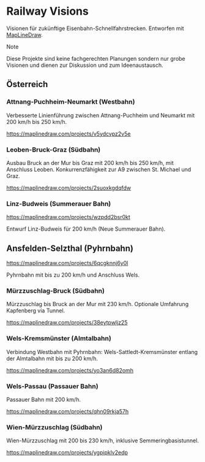 # Railway Visions

Visionen für zukünftige Eisenbahn-Schnellfahrstrecken. Entworfen mit [MapLineDraw](https://maplinedraw.com).

> [!NOTE]
> Diese Projekte sind keine fachgerechten Planungen sondern nur grobe Visionen und dienen zur
> Diskussion und zum Ideenaustausch.

## Österreich

### Attnang-Puchheim-Neumarkt (Westbahn)

Verbesserte Linienführung zwischen Attnang-Puchheim und Neumarkt mit 200 km/h bis 250 km/h.

https://maplinedraw.com/projects/v5ydcvpz2v5e

### Leoben-Bruck-Graz (Südbahn)

Ausbau Bruck an der Mur bis Graz mit 200 km/h bis 250 km/h, mit Anschluss Leoben. Konkurrenzfähigkeit zur A9 zwischen St. Michael und Graz.

https://maplinedraw.com/projects/2suoxkgdqfdw

### Linz-Budweis (Summerauer Bahn)

https://maplinedraw.com/projects/wzpdd2bsr0kt

Entwurf Linz-Budweis für 200 km/h (Neue Summerauer Bahn).

## Ansfelden-Selzthal (Pyhrnbahn)

https://maplinedraw.com/projects/6qcgknnj6y0l

Pyhrnbahn mit bis zu 200 km/h und Anschluss Wels.

### Mürzzuschlag-Bruck (Südbahn)

Mürzzuschlag bis Bruck an der Mur mit 230 km/h. Optionale Umfahrung Kapfenberg via Tunnel.

https://maplinedraw.com/projects/38eytpwljz25

### Wels-Kremsmünster (Almtalbahn)

Verbindung Westbahn mit Pyhrnbahn: Wels-Sattledt-Kremsmünster entlang der Almtalbahn mit bis zu 200 km/h.

https://maplinedraw.com/projects/yo3an6d82omh

### Wels-Passau (Passauer Bahn)

Passauer Bahn mit 200 km/h.

https://maplinedraw.com/projects/qhn09rkja57h

### Wien-Mürzzuschlag (Südbahn)

Wien-Mürzzuschlag mit 200 bis 230 km/h, inklusive Semmeringbasistunnel.

https://maplinedraw.com/projects/ygpipklv2edp

